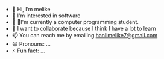 - 👋 Hi, I’m melike
- 👀 I'm interested in software
- 🌱 🌱I'm currently a computer programming student.
- 💞️  I want to collaborate because I think I have a lot to learn
- 📫 You can reach me by emailing hanlimelike7@gmail.com
- 😄 Pronouns: ...
- ⚡ Fun fact: ...

<!---
melikehanl/melikehanl is a ✨ special ✨ repository because its `README.md` (this file) appears on your GitHub profile.
You can click the Preview link to take a look at your changes.
--->

